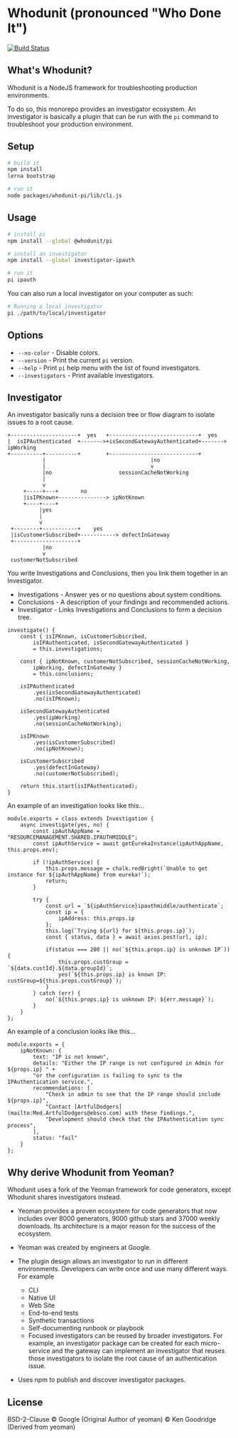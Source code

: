 # Whodunit (pronounced "Who Done It")
[![Build Status](https://api.travis-ci.org/whodunitpi/whodunit.svg?branch=master)](https://travis-ci.org/whodunitpi/whodunit)

## What's Whodunit?

Whodunit is a NodeJS framework for troubleshooting production environments.

To do so, this monorepo provides an investigator ecosystem. An investigator is basically a plugin that can be run with the `pi` command to troubleshoot your production environment.

## Setup

```sh
# build it
npm install
lerna bootstrap

# run it
node packages/whodunit-pi/lib/cli.js
```

## Usage

```sh
# install pi
npm install --global @whodunit/pi

# install an investigator
npm install --global investigator-ipauth

# run it
pi ipauth
```

You can also run a local investigator on your computer as such:

```sh
# Running a local investigator
pi ./path/to/local/investigator
```

## Options

- `--no-color` - Disable colors.
- `--version` - Print the current `pi` version.
- `--help` - Print `pi` help menu with the list of found investigators.
- `--investigators` - Print available investigators.

## Investigator

An investigator basically runs a decision tree or flow diagram to isolate issues to a root cause.

```None
+---------------------+  yes   +----------------------------+  yes
|  isIPAuthenticated  +------->+isSecondGatewayAuthenticated+-------> ipWorking
+----------+----------+        +----------------------------+
           |                                 |no
           |                                 v
           |no                     sessionCacheNotWorking
           |
           v
     +-----+---+       no
     |isIPKnown+---------------> ipNotKnown
     +----+----+
          |yes
          |
          v
 +--------+-----------+    yes
 |isCustomerSubscribed+-----------> defectInGateway
 +--------------------+
           |no
           v
 customerNotSubscribed
```

You write Investigations and Conclusions, then you link them together in an Investigator.

* Investigations - Answer yes or no questions about system conditions.
* Conclusions - A description of your findings and recommended actions.
* Investigator - Links Investigations and Conclusions to form a decision tree.

```
investigate() {
    const { isIPKnown, isCustomerSubscribed, 
        isIPAuthenticated, isSecondGatewayAuthenticated } 
        = this.investigations;
        
    const { ipNotKnown, customerNotSubscribed, sessionCacheNotWorking, 
        ipWorking, defectInGateway } 
        = this.conclusions;
    
    isIPAuthenticated
        .yes(isSecondGatewayAuthenticated)
        .no(isIPKnown);

    isSecondGatewayAuthenticated
        .yes(ipWorking)
        .no(sessionCacheNotWorking);

    isIPKnown
        .yes(isCustomerSubscribed)
        .no(ipNotKnown);

    isCustomerSubscribed
        .yes(defectInGateway)
        .no(customerNotSubscribed);

    return this.start(isIPAuthenticated);
}
```

An example of an investigation looks like this...
```
module.exports = class extends Investigation {
    async investigate(yes, no) {
        const ipAuthAppName = "RESOURCEMANAGEMENT.SHARED.IPAUTHMIDDLE";
        const ipAuthService = await getEurekaInstance(ipAuthAppName, this.props.env);

        if (!ipAuthService) {
            this.props.message = chalk.redBright(`Unable to get instance for ${ipAuthAppName} from eureka!`);
            return;
        }

        try {
            const url = `${ipAuthService}ipauthmiddle/authenticate`;
            const ip = {
                ipAddress: this.props.ip
            };
            this.log(`Trying ${url} for ${this.props.ip}`);
            const { status, data } = await axios.post(url, ip);

            if(status === 200 || no(`${this.props.ip} is unknown IP`)) {
                this.props.custGroup = `${data.custId}.${data.groupId}`;
                yes(`${this.props.ip} is known IP: custGroup=${this.props.custGroup}`);
            } 
        } catch (err) {
            no(`${this.props.ip} is unknown IP: ${err.message}`);
        }
    }
};
```

An example of a conclusion looks like this...
```
module.exports = {
    ipNotKnown: {
        text: "IP is not known",
        details: "Either the IP range is not configured in Admin for ${props.ip} " +
        "or the configuration is failing to sync to the IPAuthentication service.",
        recommendations: [
            "Check in admin to see that the IP range should include ${props.ip}",
            "Contact [ArtfulDodgers](mailto:Med.ArtfulDodgers@ebsco.com) with these findings.",
            "Development should check that the IPAuthentication sync process",
        ],
        status: "fail"
    }
};
```

## Why derive Whodunit from Yeoman?

Whodunit uses a fork of the Yeoman framework for code generators, except Whodunit shares investigators instead.

* Yeoman provides a proven ecosystem for code generators that now includes over 8000 generators, 9000 github stars and 37000 weekly downloads. Its architecture is a major reason for the success of the ecosystem.
* Yeoman was created by engineers at Google.
* The plugin design allows an investigator to run in different environments. Developers can write once and use many different ways. For example

    * CLI
    * Native UI
    * Web Site
    * End-to-end tests
    * Synthetic transactions
    * Self-documenting runbook or playbook
    * Focused investigators can be reused by broader investigators. For example, an investigator package can be created for each micro-service and the gateway can implement an investigator that reuses those investigators to isolate the root cause of an authentication issue.

* Uses npm to publish and discover investigator packages.

## License

BSD-2-Clause © Google (Original Author of yeoman) © Ken Goodridge (Derived from yeoman)
